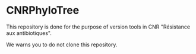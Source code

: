 # CNRPhyloTree

This repository is done for the purpose of version tools in CNR "Résistance aux antibiotiques".



We warns you to do not clone this repository.

